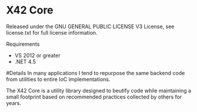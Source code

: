 # X42 Core
Released under the GNU GENERAL PUBLIC LICENSE V3 License, see license.txt for full license information.

Requirements
- VS 2012 or greater
- .NET 4.5

#Details
In many applications I tend to repurpose the same backend code from utilities to entire IoC implementations.

The X42 Core is a utility library designed to beutify code while maintaining a small footprint based on
recommended practices collected by others for years.